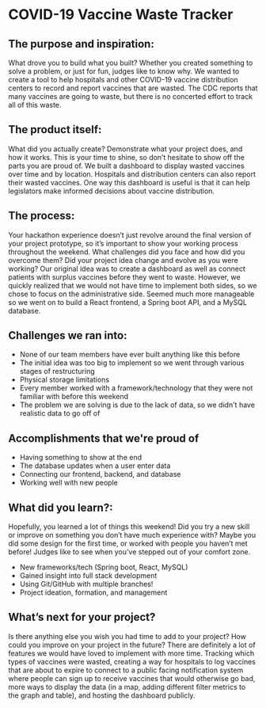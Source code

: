 # COVID-19 Vaccine Waste Tracker

## The purpose and inspiration:
What drove you to build what you built? Whether you created something to solve a problem, or just for fun, judges like to know why. 
We wanted to create a tool to help hospitals and other COVID-19 vaccine distribution centers to record and report vaccines that are wasted. The CDC reports
that many vaccines are going to waste, but there is no concerted effort to track all of this waste.

## The product itself:
What did you actually create? Demonstrate what your project does, and how it works. This is your time to shine, so don’t hesitate to show off the parts you are proud of.
We built a dashboard to display wasted vaccines over time and by location. Hospitals and distribution centers can also report their wasted vaccines. One way this dashboard is useful is that it can help legislators make informed decisions about vaccine distribution.

## The process:
Your hackathon experience doesn’t just revolve around the final version of your project prototype, so it’s important to show your working process throughout the weekend. What challenges did you face and how did you overcome them? Did your project idea change and evolve as you were working?
Our original idea was to create a dashboard as well as connect patients with surplus vaccines before they went to waste. However, we quickly realized that we would not have time to implement both sides, so we chose to focus on the administrative side. Seemed much more manageable so we went on to build a React frontend, a Spring boot API, and a MySQL database.


## Challenges we ran into: 
- None of our team members have ever built anything like this before
- The initial idea was too big to implement so we went through various stages of restructuring
- Physical storage limitations
- Every member worked with a framework/technology that they were not familiar with before this weekend
- The problem we are solving is due to the lack of data, so we didn't have realistic data to go off of

## Accomplishments that we're proud of
- Having something to show at the end
- The database updates when a user enter data
- Connecting our frontend, backend, and database
- Working well with new people

## What did you learn?:
Hopefully, you learned a lot of things this weekend! Did you try a new skill or improve on something you don’t have much experience with? Maybe you did some design for the first time, or worked with people you haven’t met before! Judges like to see when you’ve stepped out of your comfort zone.
- New frameworks/tech (Spring boot, React, MySQL)
- Gained insight into full stack development
- Using Git/GitHub with multiple branches!
- Project ideation, formation, and management

## What’s next for your project?
Is there anything else you wish you had time to add to your project? How could you improve on your project in the future?
There are definitely a lot of features we would have loved to implement with more time. Tracking which types of vaccines were wasted, creating a way for hospitals to log vaccines that are about to expire to connect to a public facing notification system where people can sign up to receive vaccines that would otherwise go bad, more ways to display the data (in a map, adding different filter metrics to the graph and table), and hosting the dashboard publicly.
